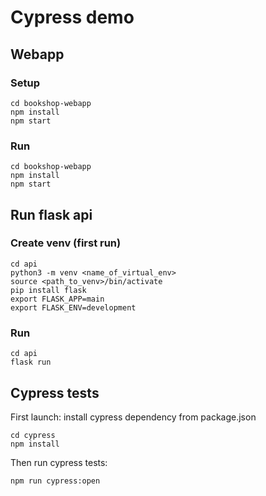 # Cypress demo

## Webapp

### Setup

```
cd bookshop-webapp
npm install
npm start
```

### Run

```
cd bookshop-webapp
npm install
npm start
```

## Run flask api

### Create venv (first run)

```
cd api
python3 -m venv <name_of_virtual_env>
source <path_to_venv>/bin/activate
pip install flask
export FLASK_APP=main
export FLASK_ENV=development
```

### Run

```
cd api
flask run
```

## Cypress tests

First launch: install cypress dependency from package.json
```
cd cypress
npm install
```

Then run cypress tests:
```
npm run cypress:open
```